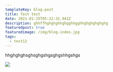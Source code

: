 ```yaml
---
templateKey: blog-post
title: Test test
date: 2021-01-25T05:22:32.941Z
description: ghhffhghghghhghgghhgghhghghghghghg
featuredpost: true
featuredimage: /img/blog-index.jpg
tags:
  - test12
---
```

hhghghghsghsghgshgsghgshhgshgs

![](/img/apple-touch-icon.png)